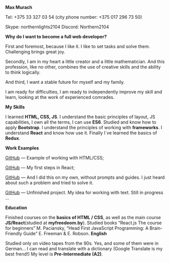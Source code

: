 **Max Murach**

Tel: +375 33 327 03 54 (city phone number: +375 017 296 73 50)

Skype: northernlights2104 	Discord: Northern2104

**Why do I want to become a full web developer?**

First and foremost, because I like it. I like to set tasks and solve them. Challenging brings great joy.

Secondly, I am in my heart a little creator and a little mathematician. And this profession, like no other, combines the use of creative skills and the ability to think logically.

And third, I want a stable future for myself and my family.

I am ready for difficulties, I am ready to independently improve my skill and learn, looking at the work of experienced comrades.

**My Skills**

I learned __HTML, CSS, JS__. I understand the basic principles of layout, JS capabilities, I own all the terms, I can use __ES6__. Studied and know how to apply __Bootstrap__. I understand the principles of working with __frameworks__. I understand __React__ and know how use it. Finally I`ve learned the basics of __Redux__.

**Work Examples**

[GitHub](https://github.com/Northern2104/belAstr) — Example of working with HTML/CSS;

[GitHub](https://github.com/Northern2104/Table) — My first steps in React;

[GitHub](https://github.com/Northern2104/Puzzles) — And I did this on my own, without prompts and guides. I just heard about such a problem and tried to solve it.

[GitHub](https://github.com/Northern2104/Work-with-text) — Unfinished project. My idea for working with text. Still in progress ...

**Education**

Finished courses on the __basics of HTML / CSS__, as well as the main course __JS/React__(studied at __myfreedeom.by__). Studied books “React.js The course for beginners” M. Paciansky, “Head First JavaScript Programming: A Brain-Friendly Guide” E. Freeman & E. Robson.
**English**

Studied only on video tapes from the 90s. Yes, and some of them were in German… I can read and translate with a dictionary (Google Translate is my best frend!)
My level is __Pre-Intermediate (A2)__.
